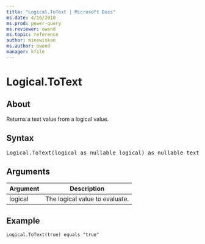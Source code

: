 ```yaml
---
title: "Logical.ToText | Microsoft Docs"
ms.date: 4/16/2018
ms.prod: power-query
ms.reviewer: owend
ms.topic: reference
author: minewiskan
ms.author: owend
manager: kfile
---
```

# Logical.ToText

  
## About  
Returns a text value from a logical value.  
  
## Syntax

<pre>
Logical.ToText(logical as nullable logical) as nullable text  
</pre>
  
## Arguments  
  
|Argument|Description|  
|------------|---------------|  
|logical|The logical value to evaluate.|  
  
## Example  
  
```powerquery-m
Logical.ToText(true) equals "true"  
```  
